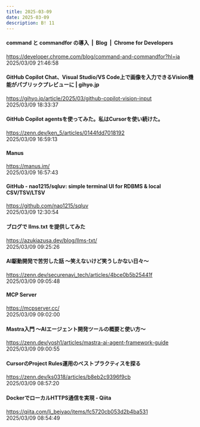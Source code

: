 ```yaml
---
title: 2025-03-09
date: 2025-03-09
description: B! 11
---
```


#### command と commandfor の導入  |  Blog  |  Chrome for Developers
https://developer.chrome.com/blog/command-and-commandfor?hl=ja<br>
2025/03/09 21:46:58<br>


#### GitHub Copilot Chat、Visual Studio/VS Code上で画像を入力できるVision機能がパブリックプレビューに | gihyo.jp
https://gihyo.jp/article/2025/03/github-copilot-vision-input<br>
2025/03/09 18:33:37<br>


#### GitHub Copilot agentsを使ってみた。私はCursorを使い続けた。
https://zenn.dev/ken_5/articles/0144fdd7018192<br>
2025/03/09 16:59:13<br>


#### Manus
https://manus.im/<br>
2025/03/09 16:57:43<br>


#### GitHub - nao1215/sqluv: simple terminal UI for RDBMS & local CSV/TSV/LTSV
https://github.com/nao1215/sqluv<br>
2025/03/09 12:30:54<br>


#### ブログで llms.txt を提供してみた
https://azukiazusa.dev/blog/llms-txt/<br>
2025/03/09 09:25:26<br>


#### AI駆動開発で苦労した話 〜笑えないけど笑うしかない日々〜
https://zenn.dev/securenavi_tech/articles/4bce0b5b25441f<br>
2025/03/09 09:05:48<br>


#### MCP Server
https://mcpserver.cc/<br>
2025/03/09 09:02:00<br>


#### Mastra入門 〜AIエージェント開発ツールの概要と使い方〜
https://zenn.dev/yosh1/articles/mastra-ai-agent-framework-guide<br>
2025/03/09 09:00:55<br>


#### CursorのProject Rules運用のベストプラクティスを探る
https://zenn.dev/ks0318/articles/b8eb2c9396f9cb<br>
2025/03/09 08:57:20<br>


#### DockerでローカルHTTPS通信を実現 - Qiita
https://qiita.com/li_beiyao/items/fc5720cb053d2b4ba531<br>
2025/03/09 08:54:49<br>


